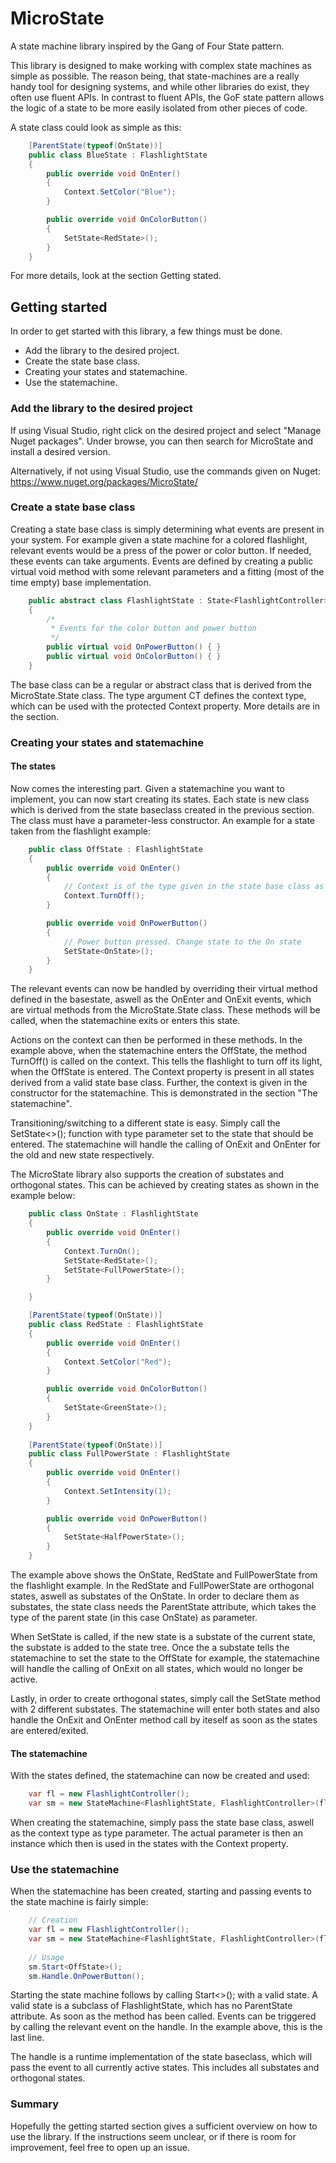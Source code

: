 # MicroState
A state machine library inspired by the Gang of Four State pattern.

This library is designed to make working with complex state machines as simple as possible.
The reason being, that state-machines are a really handy tool for designing systems, and while other
libraries do exist, they often use fluent APIs. In contrast to fluent APIs, the GoF state pattern
allows the logic of a state to be more easily isolated from other pieces of code.

A state class could look as simple as this:

```cs
    [ParentState(typeof(OnState))]
    public class BlueState : FlashlightState
    {
        public override void OnEnter()
        {
            Context.SetColor("Blue");
        }

        public override void OnColorButton()
        {
            SetState<RedState>();
        }
    }
```

For more details, look at the section Getting stated.

## Getting started
In order to get started with this library, a few things must be done.
* Add the library to the desired project.
* Create the state base class.
* Creating your states and statemachine.
* Use the statemachine.

### Add the library to the desired project
If using Visual Studio, right click on the desired project and select "Manage Nuget packages".
Under browse, you can then search for MicroState and install a desired version.

Alternatively, if not using Visual Studio, use the commands given on Nuget:
https://www.nuget.org/packages/MicroState/

### Create a state base class
Creating a state base class is simply determining what events are present in your system.
For example given a state machine for a colored flashlight, relevant events would be
a press of the power or color button. If needed, these events can take arguments.
Events are defined by creating a public virtual void method with some relevant parameters
and a fitting (most of the time empty) base implementation.

```cs
    public abstract class FlashlightState : State<FlashlightController>
    {
        /*
         * Events for the color button and power button
         */
        public virtual void OnPowerButton() { }
        public virtual void OnColorButton() { } 
    }
```

The base class can be a regular or abstract class that is derived from the MicroState.State<CT> class.
The type argument CT defines the context type, which can be used with the protected Context property.
More details are in the section.

### Creating your states and statemachine
#### The states
Now comes the interesting part. Given a statemachine you want to implement, you can now start creating its states.
Each state is new class which is derived from the state baseclass created in the previous section. The class must
have a parameter-less constructor. An example for a state taken from the flashlight example:

```cs
    public class OffState : FlashlightState
    {
        public override void OnEnter()
        {
            // Context is of the type given in the state base class as type parameter for State<CT>
            Context.TurnOff();
        }

        public override void OnPowerButton()
        {
            // Power button pressed. Change state to the On state
            SetState<OnState>();
        }
    }
```

The relevant events can now be handled by overriding their virtual method defined in the basestate,
aswell as the OnEnter and OnExit events, which are virtual methods from the MicroState.State<CT> class.
These methods will be called, when the statemachine exits or enters this state.

Actions on the context can then be performed in these methods. In the example above, when the statemachine enters the OffState,
the method TurnOff() is called on the context. This tells the flashlight to turn off its light, when the OffState is entered.
The Context property is present in all states derived from a valid state base class. Further, the context is given in the
constructor for the statemachine. This is demonstrated in the section "The statemachine".

Transitioning/switching to a different state is easy. Simply call the SetState<>(); function with type parameter set to the
state that should be entered. The statemachine will handle the calling of OnExit and OnEnter for the old and new state respectively.

The MicroState library also supports the creation of substates and orthogonal states. This can be achieved by creating states
as shown in the example below:
  
```cs
    public class OnState : FlashlightState
    {
        public override void OnEnter()
        {
            Context.TurnOn();
            SetState<RedState>();
            SetState<FullPowerState>();
        }

    }

    [ParentState(typeof(OnState))]
    public class RedState : FlashlightState
    {
        public override void OnEnter()
        {
            Context.SetColor("Red");
        }

        public override void OnColorButton()
        {
            SetState<GreenState>();
        }
    }
  
    [ParentState(typeof(OnState))]
    public class FullPowerState : FlashlightState
    {
        public override void OnEnter()
        {
            Context.SetIntensity(1);
        }

        public override void OnPowerButton()
        {
            SetState<HalfPowerState>();
        }
    }
```
The example above shows the OnState, RedState and FullPowerState from the flashlight example.
In the RedState and FullPowerState are orthogonal states, aswell as substates of the OnState.
In order to declare them as substates, the state class needs the ParentState attribute, which
takes the type of the parent state (in this case OnState) as parameter.

When SetState is called,
if the new state is a substate of the current state, the substate is added to the state tree.
Once the a substate tells the statemachine to set the state to the OffState for example, the
statemachine will handle the calling of OnExit on all states, which would no longer be active.

Lastly, in order to create orthogonal states, simply call the SetState method with 2 different
substates. The statemachine will enter both states and also handle the OnExit and OnEnter method
call by iteself as soon as the states are entered/exited.

#### The statemachine
With the states defined, the statemachine can now be created and used:

```cs
    var fl = new FlashlightController();
    var sm = new StateMachine<FlashlightState, FlashlightController>(fl);
```

When creating the statemachine, simply pass the state base class, aswell as the context type as type parameter.
The actual parameter is then an instance which then is used in the states with the Context property.

### Use the statemachine

When the statemachine has been created, starting and passing events to the state machine is fairly simple:
```cs
    // Creation
    var fl = new FlashlightController();
    var sm = new StateMachine<FlashlightState, FlashlightController>(fl);
    
    // Usage
    sm.Start<OffState>();
    sm.Handle.OnPowerButton();
```

Starting the state machine follows by calling Start<>(); with a valid state.
A valid state is a subclass of FlashlightState, which has no ParentState attribute.
As soon as the method has been called. Events can be triggered by calling the relevant event on the handle.
In the example above, this is the last line.

The handle is a runtime implementation of the state baseclass, which will pass the event to all currently active
states. This includes all substates and orthogonal states.

### Summary
Hopefully the getting started section gives a sufficient overview on how to use the library.
If the instructions seem unclear, or if there is room for improvement, feel free to open up an issue.

